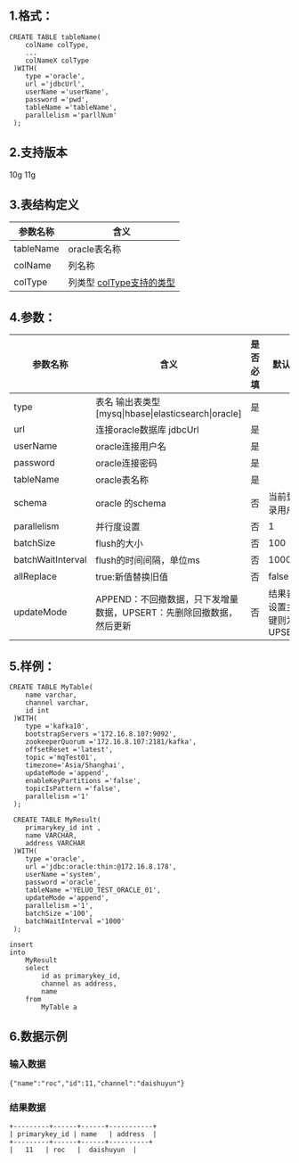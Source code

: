 ## 1.格式：
```
CREATE TABLE tableName(
    colName colType,
    ...
    colNameX colType
 )WITH(
    type ='oracle',
    url ='jdbcUrl',
    userName ='userName',
    password ='pwd',
    tableName ='tableName',
    parallelism ='parllNum'
 );

```

## 2.支持版本
  10g 11g
 
## 3.表结构定义
 
|参数名称|含义|
|----|---|
| tableName| oracle表名称|
| colName | 列名称|
| colType | 列类型 [colType支持的类型](../colType.md)|

## 4.参数：

|参数名称|含义|是否必填|默认值|
|----|----|----|----|
|type |表名 输出表类型[mysq&#124;hbase&#124;elasticsearch&#124;oracle]|是||
|url | 连接oracle数据库 jdbcUrl |是||
|userName | oracle连接用户名 |是||
| password | oracle连接密码|是||
| tableName | oracle表名称|是||
| schema | oracle 的schema|否|当前登录用户|
| parallelism | 并行度设置|否|1|
| batchSize | flush的大小|否|100|
| batchWaitInterval | flush的时间间隔，单位ms|否|1000|
| allReplace | true:新值替换旧值|否|false|
| updateMode | APPEND：不回撤数据，只下发增量数据，UPSERT：先删除回撤数据，然后更新|否|结果表设置主键则为UPSERT|

  
## 5.样例：
```
CREATE TABLE MyTable(
    name varchar,
    channel varchar,
    id int
 )WITH(
    type ='kafka10',
    bootstrapServers ='172.16.8.107:9092',
    zookeeperQuorum ='172.16.8.107:2181/kafka',
    offsetReset ='latest',
    topic ='mqTest01',
    timezone='Asia/Shanghai',
    updateMode ='append',
    enableKeyPartitions ='false',
    topicIsPattern ='false',
    parallelism ='1'
 );

 CREATE TABLE MyResult(
    primarykey_id int ,
    name VARCHAR,
    address VARCHAR
 )WITH(
    type ='oracle',
    url ='jdbc:oracle:thin:@172.16.8.178',
    userName ='system',
    password ='oracle',
    tableName ='YELUO_TEST_ORACLE_01',
    updateMode ='append',
    parallelism ='1',
    batchSize ='100',
    batchWaitInterval ='1000'
 );

insert          
into
    MyResult
    select
        id as primarykey_id,
        channel as address,
        name                                         
    from
        MyTable a       
 ```

## 6.数据示例
### 输入数据
```
{"name":"roc","id":11,"channel":"daishuyun"}
```
### 结果数据
```
+---------+------+------+-----------+
| primarykey_id | name   | address  |
+---------+------+------+----------+
|   11   | roc   |  daishuyun  |
```